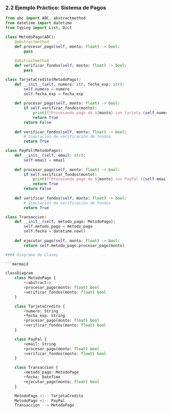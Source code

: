 ### 2.2 Ejemplo Práctico: Sistema de Pagos

```python
from abc import ABC, abstractmethod
from datetime import datetime
from typing import List, Dict

class MetodoPago(ABC):
    @abstractmethod
    def procesar_pago(self, monto: float) -> bool:
        pass
    
    @abstractmethod
    def verificar_fondos(self, monto: float) -> bool:
        pass

class TarjetaCredito(MetodoPago):
    def __init__(self, numero: str, fecha_exp: str):
        self.numero = numero
        self.fecha_exp = fecha_exp
    
    def procesar_pago(self, monto: float) -> bool:
        if self.verificar_fondos(monto):
            print(f"Procesando pago de ${monto} con tarjeta {self.numero}")
            return True
        return False
    
    def verificar_fondos(self, monto: float) -> bool:
        # Simulación de verificación de fondos
        return True

class PayPal(MetodoPago):
    def __init__(self, email: str):
        self.email = email
    
    def procesar_pago(self, monto: float) -> bool:
        if self.verificar_fondos(monto):
            print(f"Procesando pago de ${monto} con PayPal ({self.email})")
            return True
        return False
    
    def verificar_fondos(self, monto: float) -> bool:
        # Simulación de verificación de fondos
        return True

class Transaccion:
    def __init__(self, metodo_pago: MetodoPago):
        self.metodo_pago = metodo_pago
        self.fecha = datetime.now()
    
    def ejecutar_pago(self, monto: float) -> bool:
        return self.metodo_pago.procesar_pago(monto)

#### Diagrama de Clases

```mermaid

classDiagram
    class MetodoPago {
        <<abstract>>
        +procesar_pago(monto: float) bool
        +verificar_fondos(monto: float) bool
    }

    class TarjetaCredito {
        +numero: String
        +fecha_exp: String
        +procesar_pago(monto: float) bool
        +verificar_fondos(monto: float) bool
    }

    class PayPal {
        +email: String
        +procesar_pago(monto: float) bool
        +verificar_fondos(monto: float) bool
    }

    class Transaccion {
        +metodo_pago: MetodoPago
        +fecha: DateTime
        +ejecutar_pago(monto: float) bool
    }

    MetodoPago <|-- TarjetaCredito
    MetodoPago <|-- PayPal
    Transaccion --> MetodoPago
```
